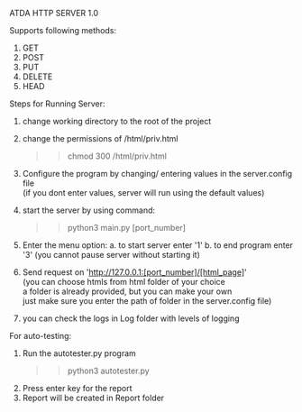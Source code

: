 ATDA HTTP SERVER 1.0

Supports following methods:
1. GET
2. POST
3. PUT
4. DELETE
5. HEAD

Steps for Running Server:
1. change working directory to the root of the project
2. change the permissions of /html/priv.html 
    >> chmod 300 /html/priv.html 
3. Configure the program by changing/ entering values in the server.config file <br />
    (if you dont enter values, server will run using the default values)

4. start the server by using command:
    >> python3 main.py [port_number]

5. Enter the menu option:
    a. to start server enter '1'
    b. to end program enter '3'
    (you cannot pause server without starting it)

6. Send request on 'http://127.0.0.1:[port_number]/[html_page]' <br />
    (you can choose htmls from html folder of your choice <br />
    a folder is already provided, but you can make your own <br />
    just make sure you enter the path of folder in the server.config file) <br />

7. you can check the logs in Log folder with levels of logging


For auto-testing:
1. Run the autotester.py program 
    >>python3 autotester.py
2. Press enter key for the report
3. Report will be created in Report folder


